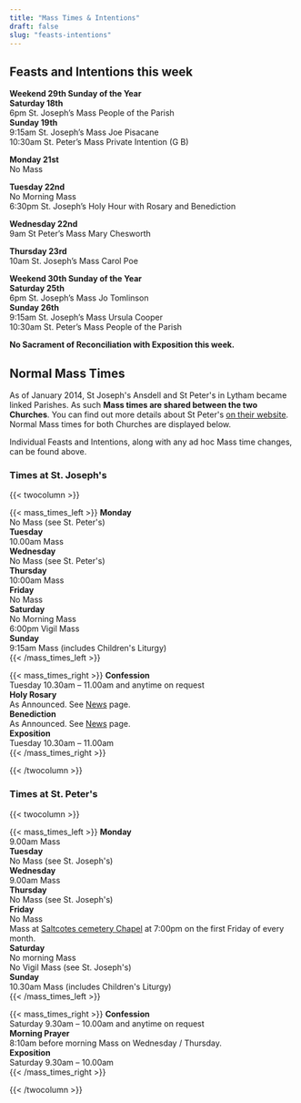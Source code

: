 ```yaml
---
title: "Mass Times & Intentions"
draft: false
slug: "feasts-intentions"
---
```


## Feasts and Intentions this week

**Weekend 29th Sunday of the Year**  
**Saturday 18th**  
6pm St. Joseph’s Mass People of the Parish  
**Sunday 19th**  
9:15am St. Joseph’s Mass Joe Pisacane  
10:30am St. Peter’s Mass Private Intention (G B)  

**Monday 21st**  
No Mass  

**Tuesday 22nd**  
No Morning Mass  
6:30pm St. Joseph’s Holy Hour with Rosary and Benediction  

**Wednesday 22nd**  
9am St Peter’s Mass Mary Chesworth  

**Thursday 23rd**  
10am St. Joseph’s Mass Carol Poe  

**Weekend 30th Sunday of the Year**  
**Saturday 25th**  
6pm St. Joseph’s Mass Jo Tomlinson  
**Sunday 26th**  
9:15am St. Joseph’s Mass Ursula Cooper  
10:30am St. Peter’s Mass People of the Parish  

**No Sacrament of Reconciliation with Exposition this week.**  

## Normal Mass Times  

As of January 2014, St Joseph's Ansdell and St Peter's in Lytham became linked Parishes. As such **Mass times are shared between the two Churches**. You can find out more details about St Peter's [on their website](https://www.stpeterslytham.co.uk/). Normal Mass times for both Churches are displayed below.  

Individual Feasts and Intentions, along with any ad hoc Mass time changes, can be found above.  

### Times at St. Joseph's  

{{< twocolumn >}}

{{< mass_times_left >}}
**Monday**  
No Mass (see St. Peter's)  
**Tuesday**  
10.00am Mass  
**Wednesday**  
No Mass (see St. Peter's)  
**Thursday**  
10:00am Mass  
**Friday**  
No Mass  
**Saturday**  
No Morning Mass  
6:00pm Vigil Mass  
**Sunday**  
9:15am Mass (includes Children's Liturgy)  
{{< /mass_times_left >}}

{{< mass_times_right >}}
**Confession**  
Tuesday 10.30am – 11.00am and anytime on request  
**Holy Rosary**  
As Announced. See [News](/news) page.  
**Benediction**  
As Announced. See [News](/news) page.  
**Exposition**  
Tuesday 10.30am – 11.00am  
{{< /mass_times_right >}}

{{< /twocolumn >}}

### Times at St. Peter's  

{{< twocolumn >}}

{{< mass_times_left >}}
**Monday**  
9.00am Mass  
**Tuesday**  
No Mass (see St. Joseph's)  
**Wednesday**  
9.00am Mass  
**Thursday**  
No Mass (see St. Joseph's)  
**Friday**  
No Mass  
Mass at [Saltcotes cemetery Chapel](https://goo.gl/maps/McT83) at 7:00pm on the first Friday of every month.  
**Saturday**  
No morning Mass  
No Vigil Mass (see St. Joseph's)  
**Sunday**  
10.30am Mass (includes Children's Liturgy)  
{{< /mass_times_left >}}

{{< mass_times_right >}}
**Confession**  
Saturday 9.30am – 10.00am and anytime on request  
**Morning Prayer**  
8:10am before morning Mass on Wednesday / Thursday.  
**Exposition**  
Saturday 9.30am – 10.00am  
{{< /mass_times_right >}}

{{< /twocolumn >}}
